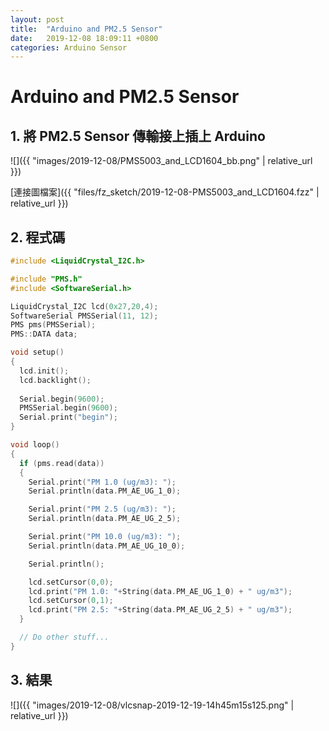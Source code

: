 ```yaml
---
layout: post
title:  "Arduino and PM2.5 Sensor"
date:   2019-12-08 18:09:11 +0800
categories: Arduino Sensor
---
```


# Arduino and PM2.5 Sensor

## 1. 將 PM2.5 Sensor 傳輸接上插上 Arduino

![]({{ "images/2019-12-08/PMS5003_and_LCD1604_bb.png" | relative_url }})   

[連接圖檔案]({{ "files/fz_sketch/2019-12-08-PMS5003_and_LCD1604.fzz" | relative_url }})   
<!--[元件位置]({{ "files/fz_part/.fzpz" | relative_url }})-->

## 2. 程式碼
```cpp
#include <LiquidCrystal_I2C.h>

#include "PMS.h"
#include <SoftwareSerial.h>

LiquidCrystal_I2C lcd(0x27,20,4);
SoftwareSerial PMSSerial(11, 12); 
PMS pms(PMSSerial);
PMS::DATA data;

void setup()
{
  lcd.init();
  lcd.backlight();
  
  Serial.begin(9600); 
  PMSSerial.begin(9600);
  Serial.print("begin");
}

void loop()
{
  if (pms.read(data))
  {
    Serial.print("PM 1.0 (ug/m3): ");
    Serial.println(data.PM_AE_UG_1_0);

    Serial.print("PM 2.5 (ug/m3): ");
    Serial.println(data.PM_AE_UG_2_5);

    Serial.print("PM 10.0 (ug/m3): ");
    Serial.println(data.PM_AE_UG_10_0);

    Serial.println();

    lcd.setCursor(0,0);
    lcd.print("PM 1.0: "+String(data.PM_AE_UG_1_0) + " ug/m3");
    lcd.setCursor(0,1);
    lcd.print("PM 2.5: "+String(data.PM_AE_UG_2_5) + " ug/m3");
  }

  // Do other stuff...
}
```

## 3. 結果

![]({{ "images/2019-12-08/vlcsnap-2019-12-19-14h45m15s125.png" | relative_url }})   
